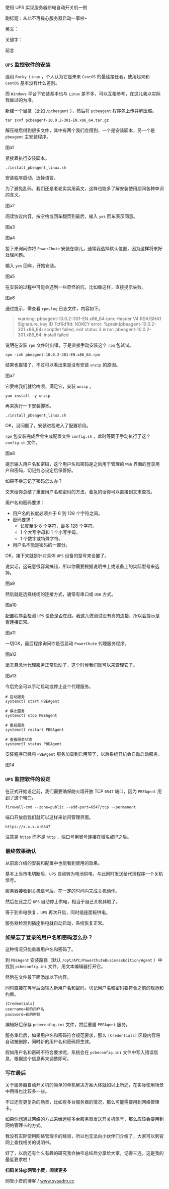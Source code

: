 使用 UPS 实现服务器断电自动开关机一例

副标题：从此不再操心服务器启动一事啦~

英文：

关键字：





前言



### `UPS` 监控软件的安装

选用 `Rocky Linux` ，个人认为它是未来 `CentOS` 的最佳接任者，使用起来和 `CentOS` 基本没有什么差别。

而 `Windows` 平台下安装基本也与 `Linux` 差不多，可以互相参考，在这儿我以实际我做过的为准。



新建一个目录（比如 `/pcbeagent` ），然后将 `pcbeagent` 程序包上传并解压缩。

```shell
tar zxvf pcbeagent-10.0.2-301-EN.x86_64.tar.gz
```



解压缩后得到很多文件，其中有两个我们会用到，一个是安装脚本，另一个是 `pbeagent` 主安装程序。

图a1



紧接着执行安装脚本。

```shell
./install_pbeagent_linux.sh
```



安装程序启动，选择语言。

为了避免乱码，我们还是老老实实用英文，这样也能多了解安装使用期间各种单词的含义。

图a2



阅读协议内容，按空格或回车翻页到最后，输入 `yes` 回车表示同意。

图a3

图a4



接下来询问你将 `PowerChute` 安装在哪儿，通常我选择默认位置，因为这样将来好处理问题。

输入 `yes` 回车，开始安装。

图a5



在安装的过程中可能会遇到一些奇怪的坑，比如像这样，直接提示失败。

图a6



通过提示，需查看 `rpm.log` 日志文件，内容如下。

> warning: pbeagent-10.0.2-301-EN.x86_64.rpm: Header V4 RSA/SHA1 Signature, key ID 7cf6d1fd: NOKEY
> error: %prein(pbeagent-10.0.2-301.x86_64) scriptlet failed, exit status 3
> error: pbeagent-10.0.2-301.x86_64: install failed



说明在安装 `rpm` 文件时出错，于是直接手动安装这个 `rpm` 包试试。

```
rpm -ivh pbeagent-10.0.2-301-EN.x86_64.rpm
```

结果也报错了，不过可以看出来是没有安装 `unzip` 的原因。

图a7



它要啥我们就给啥呗，满足它，安装 `unzip` 。

```
yum install -y unzip
```



再来执行一下安装脚本。

```
./install_pbeagent_linux.sh
```

OK，没问题了，安装进程进入了配置阶段。

`rpm` 包安装完成后会生成配置文件 `config.sh` ，此时等同于手动执行了这个 `config.sh` 文件。

图a8



提示输入用户名和密码，这个用户名和密码是之后用于管理的 `Web` 界面的登录用户和密码，切记务必设定后保管好。

如果不幸忘记了密码怎么办？

文末给你总结了重置用户名和密码的方法，着急的话你可以直接到文末查找。



用户名和密码要求：

* 用户名的长度必须介于 6 到 128 个字符之间。
* 密码要求：
  * 长度至少 8 个字符，最多 128 个字符。
  * 1 个大写字母和 1 个小写字母。
  * 1 个数字或特殊字符。
* 用户名不能是密码的一部分。



OK，接下来就是针对具体 `UPS` 设备的型号来设置了。

说实话，这玩意很容易搞错，所以你需要根据说明书上或设备上的实际型号来选择。

图a9



然后就是选择线缆的连接方式，通常有串口或 `USB` 方式。

图a10



配置程序会检测 `UPS` 设备是否在线，我这儿做测试没有真的连接，所以会提示是否连接正常。

图a11



一切OK，最后程序询问你是否启动 `PowerChute` 代理服务程序。

图a12



毫无悬念地代理服务正常启动了，这个时候我们就可以来管理它了。

图a13



今后完全可以手动启动或停止这个代理服务。

```
# 启动服务
systemctl start PBEAgent

# 停止服务
systemctl stop PBEAgent

# 重启服务
systemctl restart PBEAgent

# 查看服务状态
systemctl status PBEAgent
```



安装程序已经将 `PBEAgent` 服务加载到启用项了，以后系统开机会自动启动服务。

图14





### `UPS` 监控软件的设定

在正式开始设定前，我们需要确保防火墙开放 TCP `6547` 端口，因为 `PBEAgent` 用到了这个端口。

```
firewall-cmd --zone=public --add-port=6547/tcp --permanent
```





端口开放后我们就可以这样来访问管理界面。

```
https://x.x.x.x:6547
```

注意是 `https` 而不是 `http` ，端口号用冒号连接在域名或IP之后。









### 最终效果确认

从前面介绍的安装和配置中也能看到使用的效果。

基本上当市电切断后，`UPS`  自动转为电池供电，与此同时发送给代理程序一个关机信号。

服务器接收到关机信号后，在一定的时间内完成关机动作。

然后在此之后 `UPS` 自动停止供电，相当于自己关机休眠了。



等于到市电恢复，`UPS` 再次开启，同时插座面板供电。

服务器检测到插座供电就自动启动，系统恢复正常。





### 如果忘了登录的用户名和密码怎么办？

这种情况只能重置用户名和密码了。

到 `PBEAgent` 安装路径（默认 `/opt/APC/PowerChuteBusinessEdition/Agent` ）中找到 `pcbeconfig.ini` 文件，用文本编辑器打开它。

然后在文件最下面添加以下内容。

同时直接在等号后面输入新用户名和密码，切记用户名和密码要符合之前的规范和约束。

```
[Credentials]
username=新的用户名
password=新的密码
```



编辑好后保存 `pcbeconfig.ini` 文件，然后重启 `PBEAgent` 服务。

服务重启后，如果用户名和密码符合规范要求，那么 `[Credentials]` 区段内容将自动被删除，同时新的用户名和密码将生效。

假如用户名和密码不符合要求呢，系统会在 `pcbeconfig.ini` 文件中写入错误信息，根据这个信息再来调整即可。



### 写在最后

关于服务器自动开关机的简单的单机解决方案大体就如以上所述，在实际使用场景中用得也比较多一些。

不过还有更复杂的场景，比如有多台服务器的情况，那么可能需要用到网络管理卡。

如果你想通过网络的方式来给远程多台服务器发送开关机信号，那么应该会要用到网络管理卡的方式。

我没有实际使用网络管理卡的经验，所以也无法向小伙伴们介绍了，大家可以到官网上查找相关的说明书。

好了，以后还有什么有趣的研究我会抽空总结后分享给大家，记得三连，这是我的最低要求啦！



**扫码关注@网管小贾，阅读更多**

网管小贾的博客 / www.sysadm.cc
